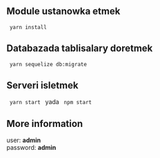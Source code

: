 ## Module ustanowka etmek
<code> yarn install </code>
## Databazada tablisalary doretmek
<code> yarn sequelize db:migrate </code>
## Serveri isletmek
<code> yarn start </code> yada
<code> npm start </code>
## More information 
user: <strong> admin </strong> <br>
password: <strong> admin </strong>

